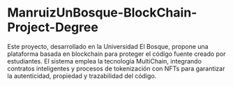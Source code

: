 # ManruizUnBosque-BlockChain-Project-Degree
Este proyecto, desarrollado en la Universidad El Bosque, propone una plataforma basada en blockchain para proteger el código fuente creado por estudiantes. El sistema emplea la tecnología MultiChain, integrando contratos inteligentes y procesos de tokenización con NFTs para garantizar la autenticidad, propiedad y trazabilidad del código.
